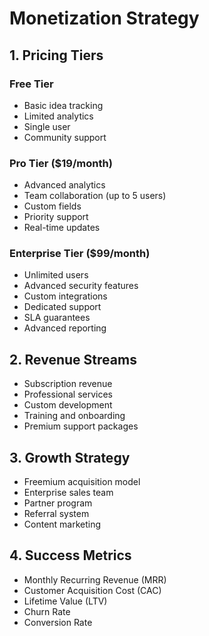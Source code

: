 # Monetization Strategy

## 1. Pricing Tiers

### Free Tier
- Basic idea tracking
- Limited analytics
- Single user
- Community support

### Pro Tier ($19/month)
- Advanced analytics
- Team collaboration (up to 5 users)
- Custom fields
- Priority support
- Real-time updates

### Enterprise Tier ($99/month)
- Unlimited users
- Advanced security features
- Custom integrations
- Dedicated support
- SLA guarantees
- Advanced reporting

## 2. Revenue Streams
- Subscription revenue
- Professional services
- Custom development
- Training and onboarding
- Premium support packages

## 3. Growth Strategy
- Freemium acquisition model
- Enterprise sales team
- Partner program
- Referral system
- Content marketing

## 4. Success Metrics
- Monthly Recurring Revenue (MRR)
- Customer Acquisition Cost (CAC)
- Lifetime Value (LTV)
- Churn Rate
- Conversion Rate
